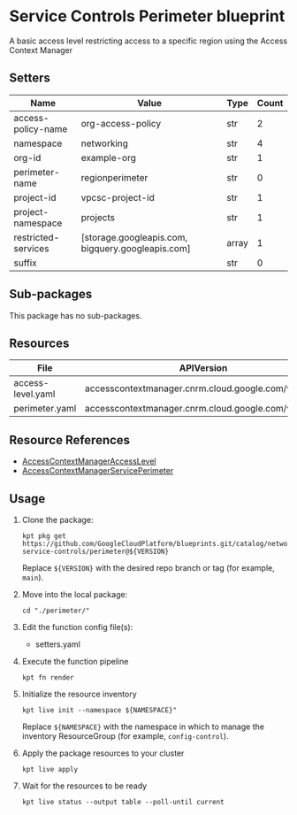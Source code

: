 <!-- BEGINNING OF PRE-COMMIT-BLUEPRINT DOCS HOOK:TITLE -->
# Service Controls Perimeter blueprint


<!-- END OF PRE-COMMIT-BLUEPRINT DOCS HOOK:TITLE -->
<!-- BEGINNING OF PRE-COMMIT-BLUEPRINT DOCS HOOK:BODY -->
A basic access level restricting access to a specific region using the
Access Context Manager

## Setters

|        Name         |                       Value                       | Type  | Count |
|---------------------|---------------------------------------------------|-------|-------|
| access-policy-name  | org-access-policy                                 | str   |     2 |
| namespace           | networking                                        | str   |     4 |
| org-id              | example-org                                       | str   |     1 |
| perimeter-name      | regionperimeter                                   | str   |     0 |
| project-id          | vpcsc-project-id                                  | str   |     1 |
| project-namespace   | projects                                          | str   |     1 |
| restricted-services | [storage.googleapis.com, bigquery.googleapis.com] | array |     1 |
| suffix              |                                                   | str   |     0 |

## Sub-packages

This package has no sub-packages.

## Resources

|       File        |                     APIVersion                     |                 Kind                 |        Name        | Namespace  |
|-------------------|----------------------------------------------------|--------------------------------------|--------------------|------------|
| access-level.yaml | accesscontextmanager.cnrm.cloud.google.com/v1beta1 | AccessContextManagerAccessLevel      | alregionperimeter  | networking |
| perimeter.yaml    | accesscontextmanager.cnrm.cloud.google.com/v1beta1 | AccessContextManagerServicePerimeter | spcregionperimeter | networking |

## Resource References

- [AccessContextManagerAccessLevel](https://cloud.google.com/config-connector/docs/reference/resource-docs/accesscontextmanager/accesscontextmanageraccesslevel)
- [AccessContextManagerServicePerimeter](https://cloud.google.com/config-connector/docs/reference/resource-docs/accesscontextmanager/accesscontextmanagerserviceperimeter)

## Usage

1.  Clone the package:
    ```shell
    kpt pkg get https://github.com/GoogleCloudPlatform/blueprints.git/catalog/networking/vpc-service-controls/perimeter@${VERSION}
    ```
    Replace `${VERSION}` with the desired repo branch or tag
    (for example, `main`).

1.  Move into the local package:
    ```shell
    cd "./perimeter/"
    ```

1.  Edit the function config file(s):
    - setters.yaml

1.  Execute the function pipeline
    ```shell
    kpt fn render
    ```

1.  Initialize the resource inventory
    ```shell
    kpt live init --namespace ${NAMESPACE}"
    ```
    Replace `${NAMESPACE}` with the namespace in which to manage
    the inventory ResourceGroup (for example, `config-control`).

1.  Apply the package resources to your cluster
    ```shell
    kpt live apply
    ```

1.  Wait for the resources to be ready
    ```shell
    kpt live status --output table --poll-until current
    ```

<!-- END OF PRE-COMMIT-BLUEPRINT DOCS HOOK:BODY -->
